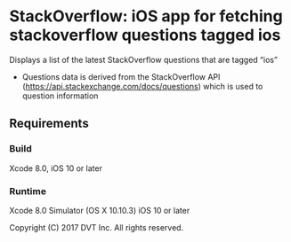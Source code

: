 # StackOverflow: iOS app for fetching stackoverflow questions tagged ios

 Displays a list of the latest StackOverflow questions that are tagged “ios”

* Questions data is derived from the StackOverflow API (https://api.stackexchange.com/docs/questions) which is used to question information

## Requirements

### Build

Xcode 8.0, iOS 10 or later

### Runtime

Xcode 8.0 Simulator (OS X 10.10.3)
iOS 10 or later

Copyright (C) 2017 DVT Inc. All rights reserved.
